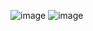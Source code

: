 ![image](https://github.com/Mehwarzaidi/Make_CRUD_Application_In_Laravel/assets/154052609/589fb5cb-4247-4682-af80-60b30756212d)
![image](https://github.com/Mehwarzaidi/Make_CRUD_Application_In_Laravel/assets/154052609/2bbdcd28-c5b1-4e50-b3ca-6ca0bd6fc4cf)
